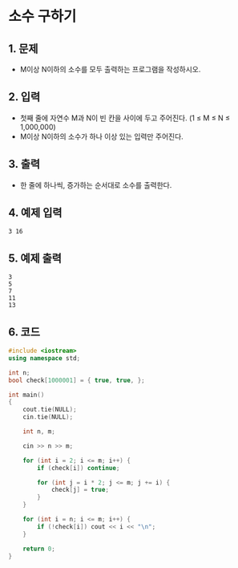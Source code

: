 # 소수 구하기

## 1. 문제

- M이상 N이하의 소수를 모두 출력하는 프로그램을 작성하시오.

## 2. 입력
- 첫째 줄에 자연수 M과 N이 빈 칸을 사이에 두고 주어진다. (1 ≤ M ≤ N ≤ 1,000,000) 
- M이상 N이하의 소수가 하나 이상 있는 입력만 주어진다.

## 3. 출력

- 한 줄에 하나씩, 증가하는 순서대로 소수를 출력한다.


## 4. 예제 입력
```
3 16
```

## 5. 예제 출력
```
3
5
7
11
13
```

## 6. 코드

```c++
#include <iostream>
using namespace std;

int n;
bool check[1000001] = { true, true, };

int main()
{
    cout.tie(NULL);
    cin.tie(NULL);

    int n, m;

    cin >> n >> m;

    for (int i = 2; i <= m; i++) {
        if (check[i]) continue;

        for (int j = i * 2; j <= m; j += i) {
            check[j] = true;
        }
    }

    for (int i = n; i <= m; i++) {
        if (!check[i]) cout << i << "\n";
    }

    return 0;
}
  
```
